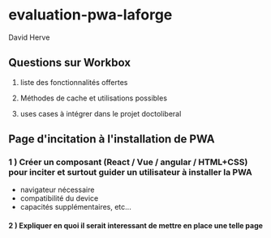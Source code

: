 # evaluation-pwa-laforge

David Herve

## Questions sur Workbox
 
1) liste des fonctionnalités offertes




2) Méthodes de cache et utilisations possibles
3) uses cases à intégrer dans le projet doctoliberal
 
## Page d'incitation à l'installation de PWA
 
### 1 ) Créer un composant (React / Vue / angular / HTML+CSS) pour inciter et surtout guider un utilisateur à installer la PWA

- navigateur nécessaire
- compatibilité du device
- capacités supplémentaires, etc...

#### 2 ) Expliquer en quoi il serait interessant de mettre en place une telle page